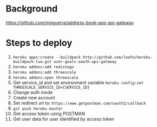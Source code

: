 Background
==========

https://github.com/mpguerra/address-book-app-api-gateway

Steps to deploy
===============

1. `heroku apps:create --buildpack http://github.com/leafo/heroku-buildpack-lua.git user-goals-oauth-api-gateway`
2. `heroku addons:add redistogo`
3. `heroku addons:add threescale`
4. `heroku addons:open threescale`
5. Get service_id and set environment variable
`heroku config:set THREESCALE_SERVICE_ID={SERVICE_ID}`
6. Change auth mode
7. Create new account
8. Set redirect url to: `https://www.getpostman.com/oauth2/callback`
9. `git push heroku master`
10. Get access token using POSTMAN
11. Get user data for user identified by access token